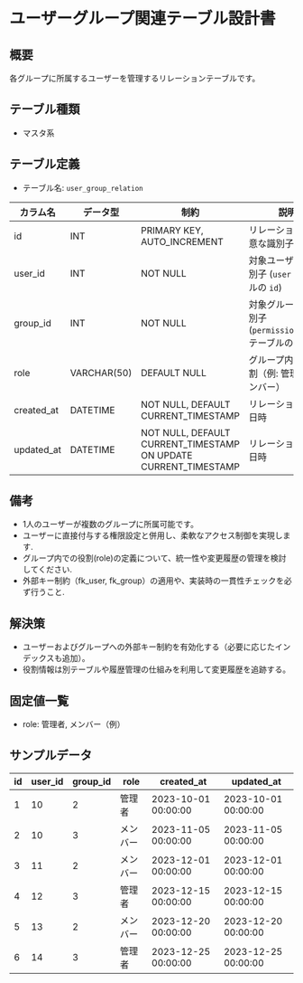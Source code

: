 # ユーザーグループ関連テーブル設計書

## 概要
各グループに所属するユーザーを管理するリレーションテーブルです。

## テーブル種類
- マスタ系

## テーブル定義
- テーブル名: `user_group_relation`

| カラム名   | データ型     | 制約                                                            | 説明                                          |
|------------|--------------|-----------------------------------------------------------------|-----------------------------------------------|
| id         | INT          | PRIMARY KEY, AUTO_INCREMENT                                     | リレーションの一意な識別子                      |
| user_id    | INT          | NOT NULL                                                        | 対象ユーザーの識別子 (`user` テーブルの `id`)     |
| group_id   | INT          | NOT NULL                                                        | 対象グループの識別子 (`permission_group` テーブルの `id`) |
| role       | VARCHAR(50)  | DEFAULT NULL                                                    | グループ内での役割（例: 管理者、メンバー）         |
| created_at | DATETIME     | NOT NULL, DEFAULT CURRENT_TIMESTAMP                             | リレーション作成日時                           |
| updated_at | DATETIME     | NOT NULL, DEFAULT CURRENT_TIMESTAMP ON UPDATE CURRENT_TIMESTAMP | リレーション更新日時                           |

## 備考
- 1人のユーザーが複数のグループに所属可能です。
- ユーザーに直接付与する権限設定と併用し、柔軟なアクセス制御を実現します.
- グループ内での役割(role)の定義について、統一性や変更履歴の管理を検討してください.
- 外部キー制約（fk_user, fk_group）の適用や、実装時の一貫性チェックを必ず行うこと.

## 解決策
- ユーザーおよびグループへの外部キー制約を有効化する（必要に応じたインデックスも追加）。
- 役割情報は別テーブルや履歴管理の仕組みを利用して変更履歴を追跡する。

## 固定値一覧
- role: 管理者, メンバー（例）

## サンプルデータ

| id | user_id | group_id | role    | created_at           | updated_at           |
|----|---------|----------|---------|----------------------|----------------------|
| 1  | 10      | 2        | 管理者  | 2023-10-01 00:00:00  | 2023-10-01 00:00:00  |
| 2  | 10      | 3        | メンバー | 2023-11-05 00:00:00  | 2023-11-05 00:00:00  |
| 3  | 11      | 2        | メンバー | 2023-12-01 00:00:00  | 2023-12-01 00:00:00  |
| 4  | 12      | 3        | 管理者   | 2023-12-15 00:00:00  | 2023-12-15 00:00:00  |
| 5  | 13      | 2        | メンバー | 2023-12-20 00:00:00  | 2023-12-20 00:00:00  |
| 6  | 14      | 3        | 管理者   | 2023-12-25 00:00:00  | 2023-12-25 00:00:00  |